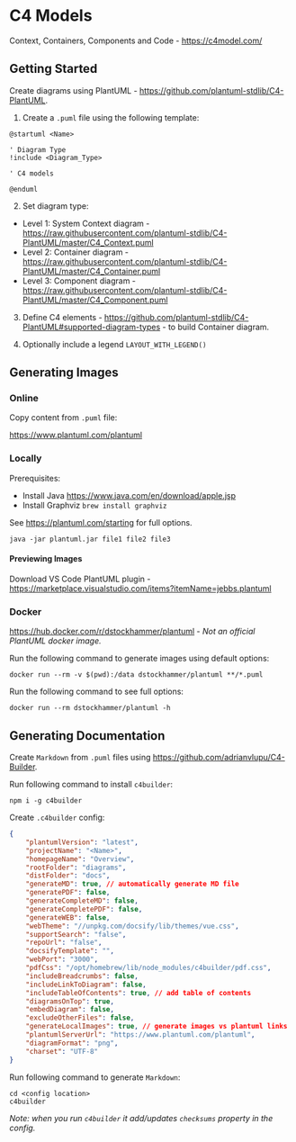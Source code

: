 # C4 Models

Context, Containers, Components and Code - https://c4model.com/ 

## Getting Started

Create diagrams using PlantUML - https://github.com/plantuml-stdlib/C4-PlantUML.

1. Create a `.puml` file using the following template:

```
@startuml <Name>

' Diagram Type
!include <Diagram_Type>

' C4 models

@enduml
```

2. Set diagram type:

  * Level 1: System Context diagram - https://raw.githubusercontent.com/plantuml-stdlib/C4-PlantUML/master/C4_Context.puml
  * Level 2: Container diagram - https://raw.githubusercontent.com/plantuml-stdlib/C4-PlantUML/master/C4_Container.puml
  * Level 3: Component diagram -https://raw.githubusercontent.com/plantuml-stdlib/C4-PlantUML/master/C4_Component.puml

3. Define C4 elements - https://github.com/plantuml-stdlib/C4-PlantUML#supported-diagram-types - to build Container diagram.

4. Optionally include a legend `LAYOUT_WITH_LEGEND()`

## Generating Images

### Online

Copy content from `.puml` file:

https://www.plantuml.com/plantuml

### Locally

Prerequisites:

* Install Java https://www.java.com/en/download/apple.jsp
* Install Graphviz `brew install graphviz`

See https://plantuml.com/starting for full options.

```
java -jar plantuml.jar file1 file2 file3
```

#### Previewing Images

Download VS Code PlantUML plugin - https://marketplace.visualstudio.com/items?itemName=jebbs.plantuml

### Docker

https://hub.docker.com/r/dstockhammer/plantuml - _Not an official PlantUML docker image._

Run the following command to generate images using default options:

```
docker run --rm -v $(pwd):/data dstockhammer/plantuml **/*.puml
```

Run the following command to see full options:

```
docker run --rm dstockhammer/plantuml -h
```

## Generating Documentation

Create `Markdown` from `.puml` files using https://github.com/adrianvlupu/C4-Builder.

Run following command to install `c4builder`:

```
npm i -g c4builder
```

Create `.c4builder` config:

```json
{
	"plantumlVersion": "latest",
	"projectName": "<Name>",
	"homepageName": "Overview",
	"rootFolder": "diagrams",
	"distFolder": "docs",
	"generateMD": true, // automatically generate MD file
	"generatePDF": false,
	"generateCompleteMD": false,
	"generateCompletePDF": false,
	"generateWEB": false,
	"webTheme": "//unpkg.com/docsify/lib/themes/vue.css",
	"supportSearch": "false",
	"repoUrl": "false",
	"docsifyTemplate": "",
	"webPort": "3000",
	"pdfCss": "/opt/homebrew/lib/node_modules/c4builder/pdf.css",
	"includeBreadcrumbs": false,
	"includeLinkToDiagram": false,
	"includeTableOfContents": true, // add table of contents
	"diagramsOnTop": true,
	"embedDiagram": false,
	"excludeOtherFiles": false,
	"generateLocalImages": true, // generate images vs plantuml links
	"plantumlServerUrl": "https://www.plantuml.com/plantuml",
	"diagramFormat": "png",
	"charset": "UTF-8"
}
```

Run following command to generate `Markdown`:

```
cd <config location>
c4builder
```

_Note: when you run `c4builder` it add/updates `checksums` property in the config._
